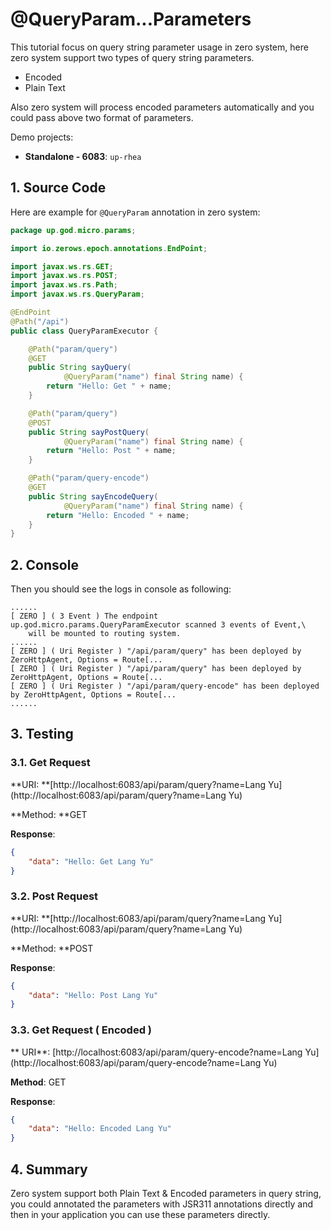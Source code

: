 # @QueryParam...Parameters

This tutorial focus on query string parameter usage in zero system, here zero system support two types of query string
parameters.

* Encoded
* Plain Text

Also zero system will process encoded parameters automatically and you could pass above two format of parameters.

Demo projects:

* **Standalone - 6083**: `up-rhea`

## 1. Source Code

Here are example for `@QueryParam` annotation in zero system:

```java
package up.god.micro.params;

import io.zerows.epoch.annotations.EndPoint;

import javax.ws.rs.GET;
import javax.ws.rs.POST;
import javax.ws.rs.Path;
import javax.ws.rs.QueryParam;

@EndPoint
@Path("/api")
public class QueryParamExecutor {

    @Path("param/query")
    @GET
    public String sayQuery(
            @QueryParam("name") final String name) {
        return "Hello: Get " + name;
    }

    @Path("param/query")
    @POST
    public String sayPostQuery(
            @QueryParam("name") final String name) {
        return "Hello: Post " + name;
    }

    @Path("param/query-encode")
    @GET
    public String sayEncodeQuery(
            @QueryParam("name") final String name) {
        return "Hello: Encoded " + name;
    }
}
```

## 2. Console

Then you should see the logs in console as following:

```shell
......
[ ZERO ] ( 3 Event ) The endpoint up.god.micro.params.QueryParamExecutor scanned 3 events of Event,\
    will be mounted to routing system.
......
[ ZERO ] ( Uri Register ) "/api/param/query" has been deployed by ZeroHttpAgent, Options = Route[...
[ ZERO ] ( Uri Register ) "/api/param/query" has been deployed by ZeroHttpAgent, Options = Route[...
[ ZERO ] ( Uri Register ) "/api/param/query-encode" has been deployed by ZeroHttpAgent, Options = Route[...
......
```

## 3. Testing

### 3.1. Get Request

**URI: **[http://localhost:6083/api/param/query?name=Lang Yu](http://localhost:6083/api/param/query?name=Lang Yu)

**Method: **GET

**Response**:

```json
{
    "data": "Hello: Get Lang Yu"
}
```

### 3.2. Post Request

**URI: **[http://localhost:6083/api/param/query?name=Lang Yu](http://localhost:6083/api/param/query?name=Lang Yu)

**Method: **POST

**Response**:

```json
{
    "data": "Hello: Post Lang Yu"
}
```

### 3.3. Get Request \( Encoded \)

**
URI**: [http://localhost:6083/api/param/query-encode?name=Lang Yu](http://localhost:6083/api/param/query-encode?name=Lang
Yu)

**Method**: GET

**Response**:

```json
{
    "data": "Hello: Encoded Lang Yu"
}
```

## 4. Summary

Zero system support both Plain Text & Encoded parameters in query string, you could annotated the parameters with JSR311
annotations directly and then in your application you can use these parameters directly.


